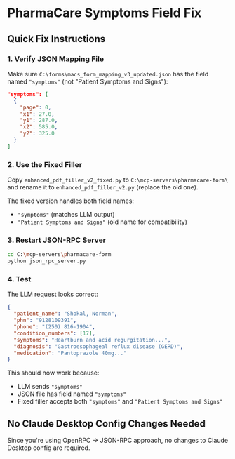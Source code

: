 # PharmaCare Symptoms Field Fix

## Quick Fix Instructions

### 1. Verify JSON Mapping File
Make sure `C:\forms\macs_form_mapping_v3_updated.json` has the field named `"symptoms"` (not "Patient Symptoms and Signs"):

```json
"symptoms": [
  {
    "page": 0,
    "x1": 27.0,
    "y1": 287.0,
    "x2": 585.0,
    "y2": 325.0
  }
]
```

### 2. Use the Fixed Filler
Copy `enhanced_pdf_filler_v2_fixed.py` to `C:\mcp-servers\pharmacare-form\` and rename it to `enhanced_pdf_filler_v2.py` (replace the old one).

The fixed version handles both field names:
- `"symptoms"` (matches LLM output)
- `"Patient Symptoms and Signs"` (old name for compatibility)

### 3. Restart JSON-RPC Server
```bash
cd C:\mcp-servers\pharmacare-form
python json_rpc_server.py
```

### 4. Test
The LLM request looks correct:
```json
{
  "patient_name": "Shokal, Norman",
  "phn": "9128109391",
  "phone": "(250) 816-1904",
  "condition_numbers": [17],
  "symptoms": "Heartburn and acid regurgitation...",
  "diagnosis": "Gastroesophageal reflux disease (GERD)",
  "medication": "Pantoprazole 40mg..."
}
```

This should now work because:
- LLM sends `"symptoms"`
- JSON file has field named `"symptoms"`
- Fixed filler accepts both `"symptoms"` and `"Patient Symptoms and Signs"`

## No Claude Desktop Config Changes Needed
Since you're using OpenRPC → JSON-RPC approach, no changes to Claude Desktop config are required.
